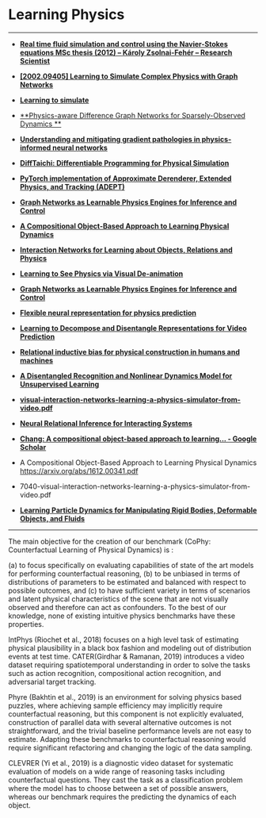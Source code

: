 # Learning Physics

---

- [**Real time fluid simulation and control using the Navier-Stokes equations MSc thesis (2012) – Károly Zsolnai-Fehér – Research Scientist**](https://users.cg.tuwien.ac.at/zsolnai/gfx/fluid_control_msc_thesis/)
- [**[2002.09405] Learning to Simulate Complex Physics with Graph Networks**](https://arxiv.org/abs/2002.09405)
- [**Learning to simulate**](https://sites.google.com/view/learning-to-simulate/home#h.p_hjnaJ6k8y0wo)
- [**Physics-aware Difference Graph Networks for Sparsely-Observed Dynamics **](https://openreview.net/forum?id=r1gelyrtwH)
- [**Understanding and mitigating gradient pathologies in physics-informed neural networks**](https://arxiv.org/abs/2001.04536v1.pdf)
- [**DiffTaichi: Differentiable Programming for Physical Simulation**](https://arxiv.org/abs/1910.00935.pdf)
- [**PyTorch implementation of Approximate Derenderer, Extended Physics, and Tracking (ADEPT)**](https://github.com/JerryLingjieMei/ADEPT-Model-Release)
- [**Graph Networks as Learnable Physics Engines for Inference and Control**](https://arxiv.org/abs/1806.01242.pdf)

- [**A Compositional Object-Based Approach to Learning Physical Dynamics**](https://arxiv.org/abs/1612.00341.pdf)
- [**Interaction Networks for Learning about Objects, Relations and Physics**](http://papers.nips.cc/paper/6418-interaction-networks-for-learning-about-objects-relations-and-physics.pdf)
- [**Learning to See Physics via Visual De-animation**](http://papers.nips.cc/paper/6620-learning-to-see-physics-via-visual-de-animation.pdf)
- [**Graph Networks as Learnable Physics Engines for Inference and Control**](https://arxiv.org/abs/1806.01242.pdf)
- [**Flexible neural representation for physics prediction**](http://papers.nips.cc/paper/8096-flexible-neural-representation-for-physics-prediction.pdf)
- [**Learning to Decompose and Disentangle Representations for Video Prediction**](http://papers.nips.cc/paper/7333-learning-to-decompose-and-disentangle-representations-for-video-prediction.pdf)
- [**Relational inductive bias for physical construction in humans and machines**](https://arxiv.org/abs/1806.01203.pdf)
- [**A Disentangled Recognition and Nonlinear Dynamics Model for Unsupervised Learning**](http://papers.nips.cc/paper/6951-a-disentangled-recognition-and-nonlinear-dynamics-model-for-unsupervised-learning.pdf)
- [**visual-interaction-networks-learning-a-physics-simulator-from-video.pdf**](http://papers.nips.cc/paper/7040-visual-interaction-networks-learning-a-physics-simulator-from-video.pdf)
- [**Neural Relational Inference for Interacting Systems**](https://arxiv.org/abs/1802.04687.pdf)
- [**Chang: A compositional object-based approach to learning... - Google Scholar**](https://scholar.google.co.in/scholar?start=0&hl=en&as_sdt=2005&sciodt=0,5&cites=9706972547667418204&scipsc=)
- A Compositional Object-Based Approach to Learning Physical Dynamics https://arxiv.org/abs/1612.00341.pdf
- 7040-visual-interaction-networks-learning-a-physics-simulator-from-video.pdf
- [**Learning Particle Dynamics for Manipulating Rigid Bodies, Deformable Objects, and Fluids**](https://arxiv.org/abs/1810.01566.pdf)

---

The main objective for the creation of our benchmark (CoPhy: Counterfactual Learning of Physical Dynamics) is :

(a) to focus specifically on evaluating capabilities of state of the art models for performing counterfactual reasoning,
(b) to be unbiased in terms of distributions of parameters to be estimated and balanced with respect to possible outcomes, and (c) to have sufficient variety in terms of scenarios and latent physical characteristics of the scene that are not visually observed and therefore can act
as confounders.
To the best of our knowledge, none of existing intuitive physics benchmarks have these properties.

IntPhys (Riochet et al., 2018) focuses on a high level task of estimating physical plausibility in a black box fashion and modeling out of distribution events at test time. CATER(Girdhar & Ramanan, 2019) introduces a video dataset requiring spatiotemporal understanding in order to solve the tasks such as action recognition, compositional action recognition, and adversarial target tracking.

Phyre (Bakhtin et al., 2019) is an environment for solving physics based puzzles, where achieving sample efficiency may implicitly require counterfactual reasoning, but this component is not explicitly evaluated, construction of parallel data with several alternative outcomes is
not straightforward, and the trivial baseline performance levels are not easy to estimate. Adapting these benchmarks to counterfactual reasoning would require significant refactoring and changing the logic of the data sampling.

CLEVRER (Yi et al., 2019) is a diagnostic video dataset for systematic evaluation of models on a wide range of reasoning tasks including counterfactual questions. They cast the task as a classification problem where the model has to choose between a set of possible answers, whereas our benchmark requires the predicting the dynamics of each object.
